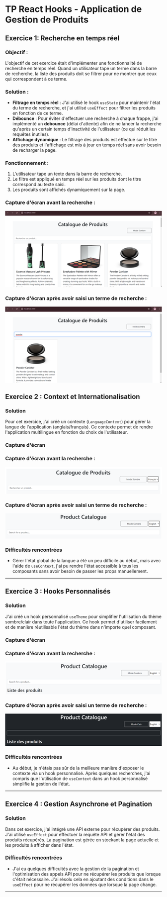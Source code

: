 # TP React Hooks - Application de Gestion de Produits

## Exercice 1: Recherche en temps réel

### Objectif :
L'objectif de cet exercice était d'implémenter une fonctionnalité de recherche en temps réel. Quand un utilisateur tape un terme dans la barre de recherche, la liste des produits doit se filtrer pour ne montrer que ceux qui correspondent à ce terme.

### Solution :
- **Filtrage en temps réel** : J'ai utilisé le hook `useState` pour maintenir l'état du terme de recherche, et j'ai utilisé `useEffect` pour filtrer les produits en fonction de ce terme.
- **Débounce** : Pour éviter d'effectuer une recherche à chaque frappe, j'ai implémenté un **debounce** (délai d'attente) afin de ne lancer la recherche qu'après un certain temps d'inactivité de l'utilisateur (ce qui réduit les requêtes inutiles).
- **Affichage dynamique** : Le filtrage des produits est effectué sur le titre des produits et l'affichage est mis à jour en temps réel sans avoir besoin de recharger la page.

### Fonctionnement :
1. L'utilisateur tape un texte dans la barre de recherche.
2. Le filtre est appliqué en temps réel sur les produits dont le titre correspond au texte saisi.
3. Les produits sont affichés dynamiquement sur la page.

### Capture d'écran avant la recherche :
![Avant la recherche](./assets/before.png)

### Capture d'écran après avoir saisi un terme de recherche :
![Après la recherche](./assets/after.png)


## Exercice 2 : Context et Internationalisation

### Solution
Pour cet exercice, j'ai créé un contexte (`LanguageContext`) pour gérer la langue de l'application (anglais/français). Ce contexte permet de rendre l'application multilingue en fonction du choix de l'utilisateur.

### Capture d'écran
### Capture d'écran avant la recherche :
![Avant la recherche](./assets/before2.png)

### Capture d'écran après avoir saisi un terme de recherche :
![Après la recherche](./assets/after2.png)

### Difficultés rencontrées
- Gérer l'état global de la langue a été un peu difficile au début, mais avec l'aide de `useContext`, j'ai pu rendre l'état accessible à tous les composants sans avoir besoin de passer les props manuellement.

---
## Exercice 3 : Hooks Personnalisés

### Solution
J'ai créé un hook personnalisé `useTheme` pour simplifier l'utilisation du thème sombre/clair dans toute l'application. Ce hook permet d'utiliser facilement et de manière réutilisable l'état du thème dans n'importe quel composant.

### Capture d'écran
### Capture d'écran avant la recherche :
![Avant la recherche](./assets/before3.png)

### Capture d'écran après avoir saisi un terme de recherche :
![Après la recherche](./assets/after3.png)

### Difficultés rencontrées
- Au début, je n'étais pas sûr de la meilleure manière d'exposer le contexte via un hook personnalisé. Après quelques recherches, j'ai compris que l'utilisation de `useContext` dans un hook personnalisé simplifie la gestion de l'état.

---
## Exercice 4 : Gestion Asynchrone et Pagination

### Solution
Dans cet exercice, j'ai intégré une API externe pour récupérer des produits. J'ai utilisé `useEffect` pour effectuer la requête API et gérer l'état des produits récupérés. La pagination est gérée en stockant la page actuelle et les produits à afficher dans l'état.


### Difficultés rencontrées
- J'ai eu quelques difficultés avec la gestion de la pagination et l'optimisation des appels API pour ne récupérer les produits que lorsque c'était nécessaire. J'ai résolu cela en ajoutant des conditions dans le `useEffect` pour ne récupérer les données que lorsque la page change.

---

